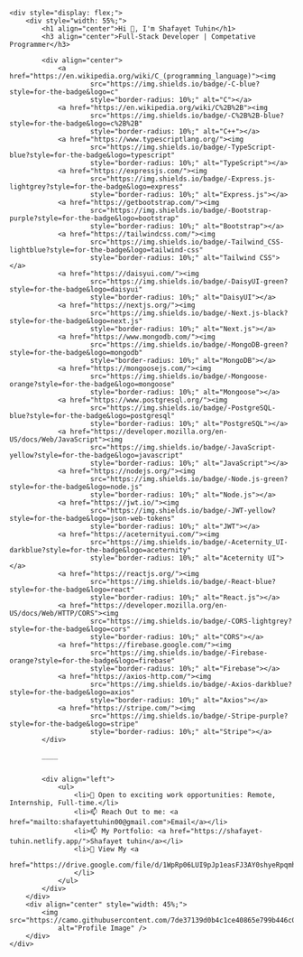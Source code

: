 <!DOCTYPE html>
<html lang="en">

<head>
    <meta charset="UTF-8">
    <meta name="viewport" content="width=device-width, initial-scale=1.0">
    <title>Document</title>
</head>

<body>

    <div style="display: flex;">
        <div style="width: 55%;">
            <h1 align="center">Hi 👋, I'm Shafayet Tuhin</h1>
            <h3 align="center">Full-Stack Developer | Competative Programmer</h3>

            <div align="center">
                <a href="https://en.wikipedia.org/wiki/C_(programming_language)"><img
                        src="https://img.shields.io/badge/-C-blue?style=for-the-badge&logo=c"
                        style="border-radius: 10%;" alt="C"></a>
                <a href="https://en.wikipedia.org/wiki/C%2B%2B"><img
                        src="https://img.shields.io/badge/-C%2B%2B-blue?style=for-the-badge&logo=c%2B%2B"
                        style="border-radius: 10%;" alt="C++"></a>
                <a href="https://www.typescriptlang.org/"><img
                        src="https://img.shields.io/badge/-TypeScript-blue?style=for-the-badge&logo=typescript"
                        style="border-radius: 10%;" alt="TypeScript"></a>
                <a href="https://expressjs.com/"><img
                        src="https://img.shields.io/badge/-Express.js-lightgrey?style=for-the-badge&logo=express"
                        style="border-radius: 10%;" alt="Express.js"></a>
                <a href="https://getbootstrap.com/"><img
                        src="https://img.shields.io/badge/-Bootstrap-purple?style=for-the-badge&logo=bootstrap"
                        style="border-radius: 10%;" alt="Bootstrap"></a>
                <a href="https://tailwindcss.com/"><img
                        src="https://img.shields.io/badge/-Tailwind_CSS-lightblue?style=for-the-badge&logo=tailwind-css"
                        style="border-radius: 10%;" alt="Tailwind CSS"></a>
                <a href="https://daisyui.com/"><img
                        src="https://img.shields.io/badge/-DaisyUI-green?style=for-the-badge&logo=daisyui"
                        style="border-radius: 10%;" alt="DaisyUI"></a>
                <a href="https://nextjs.org/"><img
                        src="https://img.shields.io/badge/-Next.js-black?style=for-the-badge&logo=next.js"
                        style="border-radius: 10%;" alt="Next.js"></a>
                <a href="https://www.mongodb.com/"><img
                        src="https://img.shields.io/badge/-MongoDB-green?style=for-the-badge&logo=mongodb"
                        style="border-radius: 10%;" alt="MongoDB"></a>
                <a href="https://mongoosejs.com/"><img
                        src="https://img.shields.io/badge/-Mongoose-orange?style=for-the-badge&logo=mongoose"
                        style="border-radius: 10%;" alt="Mongoose"></a>
                <a href="https://www.postgresql.org/"><img
                        src="https://img.shields.io/badge/-PostgreSQL-blue?style=for-the-badge&logo=postgresql"
                        style="border-radius: 10%;" alt="PostgreSQL"></a>
                <a href="https://developer.mozilla.org/en-US/docs/Web/JavaScript"><img
                        src="https://img.shields.io/badge/-JavaScript-yellow?style=for-the-badge&logo=javascript"
                        style="border-radius: 10%;" alt="JavaScript"></a>
                <a href="https://nodejs.org/"><img
                        src="https://img.shields.io/badge/-Node.js-green?style=for-the-badge&logo=node.js"
                        style="border-radius: 10%;" alt="Node.js"></a>
                <a href="https://jwt.io/"><img
                        src="https://img.shields.io/badge/-JWT-yellow?style=for-the-badge&logo=json-web-tokens"
                        style="border-radius: 10%;" alt="JWT"></a>
                <a href="https://aceternityui.com/"><img
                        src="https://img.shields.io/badge/-Aceternity_UI-darkblue?style=for-the-badge&logo=aceternity"
                        style="border-radius: 10%;" alt="Aceternity UI"></a>
                <a href="https://reactjs.org/"><img
                        src="https://img.shields.io/badge/-React-blue?style=for-the-badge&logo=react"
                        style="border-radius: 10%;" alt="React.js"></a>
                <a href="https://developer.mozilla.org/en-US/docs/Web/HTTP/CORS"><img
                        src="https://img.shields.io/badge/-CORS-lightgrey?style=for-the-badge&logo=cors"
                        style="border-radius: 10%;" alt="CORS"></a>
                <a href="https://firebase.google.com/"><img
                        src="https://img.shields.io/badge/-Firebase-orange?style=for-the-badge&logo=firebase"
                        style="border-radius: 10%;" alt="Firebase"></a>
                <a href="https://axios-http.com/"><img
                        src="https://img.shields.io/badge/-Axios-darkblue?style=for-the-badge&logo=axios"
                        style="border-radius: 10%;" alt="Axios"></a>
                <a href="https://stripe.com/"><img
                        src="https://img.shields.io/badge/-Stripe-purple?style=for-the-badge&logo=stripe"
                        style="border-radius: 10%;" alt="Stripe"></a>
            </div>

            ____


            <div align="left">
                <ul>
                    <li>👯 Open to exciting work opportunities: Remote, Internship, Full-time.</li>
                    <li>📫 Reach Out to me: <a href="mailto:shafayettuhin00@gmail.com">Email</a></li>
                    <li>📫 My Portfolio: <a href="https://shafayet-tuhin.netlify.app/">Shafayet tuhin</a></li>
                    <li>📄 View My <a
                            href="https://drive.google.com/file/d/1WpRp06LUI9pJp1easFJ3AY0shyeRpqmh/view">Resume</a>
                    </li>
                </ul>
            </div>
        </div>
        <div align="center" style="width: 45%;">
            <img src="https://camo.githubusercontent.com/7de37139d0b4c1ce40865e799b446c0e963a3dd8fb68d239707237c40604fa3d/68747470733a2f2f63646e2e6472696262626c652e636f6d2f75736572732f3733303730332f73637265656e73686f74732f363538313234332f6176656e746f2e676966"
                alt="Profile Image" />
        </div>
    </div>


</body>

</html>

